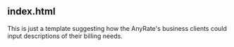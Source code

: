 ## index.html

This is just a template suggesting how the AnyRate's business clients could input descriptions of their billing needs.
